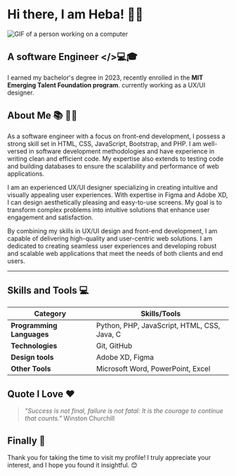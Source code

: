 
# Hi there, I am Heba! 🙋‍♀️

![GIF of a person working on a computer](https://mir-s3-cdn-cf.behance.net/9a04dbe222f9908446f411cbd266f993/86db3b66-64a5-4cf4-9c20-b7679e299db1_rwc_0x42x1584x312x1584.png?h=ec1aff411592e9281bf47001d4f2d6c8)

## **A software Engineer** </>💻🎓

I earned my bachelor's degree in 2023,
recently enrolled in the **MIT Emerging Talent Foundation program**.
currently working as a UX/UI designer.

## About Me 📚 👩‍🎓  

As a software engineer with a focus on front-end development, I possess a strong skill
set in HTML, CSS, JavaScript, Bootstrap, and PHP.
I am well-versed in software development methodologies and have experience
in writing clean and efficient code. My expertise also extends to testing
code and building databases to ensure the scalability and performance of web applications.

I am an experienced UX/UI designer specializing in creating intuitive and visually appealing user experiences.
With expertise in Figma and Adobe XD, I can design aesthetically pleasing and easy-to-use screens.
My goal is to transform complex problems into intuitive solutions that enhance user engagement and satisfaction.

By combining my skills in UX/UI design and front-end development,
I am capable of delivering high-quality and user-centric web solutions.
I am dedicated to creating seamless user experiences and developing robust and scalable web applications
that meet the needs of both clients and end users.

---

## Skills and Tools 💻


| Category               | Skills/Tools                          |
|------------------------|---------------------------------------|
| **Programming Languages** | Python, PHP, JavaScript, HTML, CSS, Java, C                    |
| **Technologies**   | Git, GitHub                 |
| **Design tools**        | Adobe XD, Figma                    |
| **Other Tools**          | Microsoft Word, PowerPoint, Excel             |

## Quote I Love ❤️

>
>_"Success is not final, failure is not fatal: It is the courage to continue that counts."_
Winston Churchill

## Finally 🎉

Thank you for taking the time to visit my profile! I truly appreciate your interest, and I hope you found it insightful. 😊
